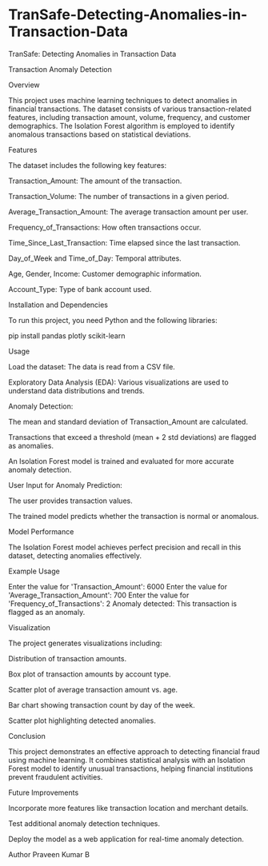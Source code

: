 # TranSafe-Detecting-Anomalies-in-Transaction-Data
TranSafe: Detecting Anomalies in Transaction Data

Transaction Anomaly Detection

Overview

This project uses machine learning techniques to detect anomalies in financial transactions. The dataset consists of various transaction-related features, including transaction amount, volume, frequency, and customer demographics. The Isolation Forest algorithm is employed to identify anomalous transactions based on statistical deviations.

Features

The dataset includes the following key features:

Transaction_Amount: The amount of the transaction.

Transaction_Volume: The number of transactions in a given period.

Average_Transaction_Amount: The average transaction amount per user.

Frequency_of_Transactions: How often transactions occur.

Time_Since_Last_Transaction: Time elapsed since the last transaction.

Day_of_Week and Time_of_Day: Temporal attributes.

Age, Gender, Income: Customer demographic information.

Account_Type: Type of bank account used.

Installation and Dependencies

To run this project, you need Python and the following libraries:

pip install pandas plotly scikit-learn

Usage

Load the dataset: The data is read from a CSV file.

Exploratory Data Analysis (EDA): Various visualizations are used to understand data distributions and trends.

Anomaly Detection:

The mean and standard deviation of Transaction_Amount are calculated.

Transactions that exceed a threshold (mean + 2 std deviations) are flagged as anomalies.

An Isolation Forest model is trained and evaluated for more accurate anomaly detection.

User Input for Anomaly Prediction:

The user provides transaction values.

The trained model predicts whether the transaction is normal or anomalous.

Model Performance

The Isolation Forest model achieves perfect precision and recall in this dataset, detecting anomalies effectively.

Example Usage

Enter the value for 'Transaction_Amount': 6000
Enter the value for 'Average_Transaction_Amount': 700
Enter the value for 'Frequency_of_Transactions': 2
Anomaly detected: This transaction is flagged as an anomaly.

Visualization

The project generates visualizations including:

Distribution of transaction amounts.

Box plot of transaction amounts by account type.

Scatter plot of average transaction amount vs. age.

Bar chart showing transaction count by day of the week.

Scatter plot highlighting detected anomalies.

Conclusion

This project demonstrates an effective approach to detecting financial fraud using machine learning. It combines statistical analysis with an Isolation Forest model to identify unusual transactions, helping financial institutions prevent fraudulent activities.

Future Improvements

Incorporate more features like transaction location and merchant details.

Test additional anomaly detection techniques.

Deploy the model as a web application for real-time anomaly detection.

Author
Praveen Kumar B


